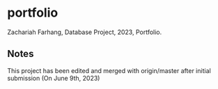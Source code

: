 # portfolio

Zachariah Farhang, Database Project, 2023, Portfolio.

## Notes

This project has been edited and merged with origin/master after initial submission (On June 9th, 2023)
